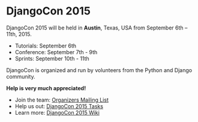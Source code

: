 DjangoCon 2015
==============

DjangoCon 2015 will be held in **Austin**, Texas, USA from September 6th – 11th, 2015.

- Tutorials: September 6th
- Conference: September 7th - 9th
- Sprints: September 10th - 11th

DjangoCon is organized and run by volunteers from the Python and Django community.

**Help is very much appreciated!**

- Join the team: [Organizers Mailing List](https://groups.google.com/forum/#!forum/djangocon-organizers)
- Help us out: [DjangoCon 2015 Tasks](https://github.com/djangocon/djangocon-us-docs/issues)
- Learn more: [DjangoCon 2015 Wiki](https://github.com/djangocon/djangocon-us-docs/wiki)
